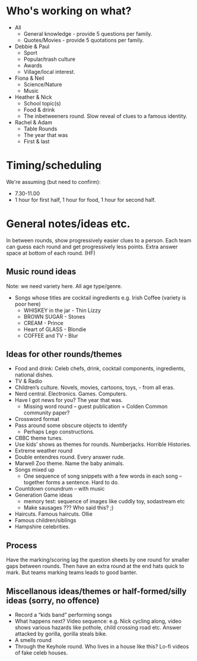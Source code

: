 Who's working on what?
======================

* All
  * General knowledge - provide 5 questions per family.
  * Quotes/Movies - provide 5 quotations per family.
* Debbie & Paul
  * Sport
  * Popular/trash culture
  * Awards
  * Village/local interest.
* Fiona & Neil
  * Science/Nature
  * Music
* Heather & Nick
  * School topic(s)
  * Food & drink
  * The inbetweeners round. Slow reveal of clues to a famous identity.
* Rachel & Adam
  * Table Rounds
  * The year that was
  * First & last

Timing/scheduling
=================
We're assuming (but need to confirm):
* 7.30-11.00
* 1 hour for first half, 1 hour for food, 1 hour for second half.


General notes/ideas etc.
========================

In between rounds, show progressively easier clues to a person. Each team can guess each round and get progressively less points. Extra answer space at bottom of each round. (HF)


Music round ideas
-----------------
Note: we need variety here. All age type/genre.
* Songs whose titles are cocktail ingredients e.g. Irish Coffee (variety is poor here)
  * WHISKEY in the jar - Thin Lizzy
  * BROWN SUGAR - Stones
  * CREAM - Prince
  * Heart of GLASS - Blondie
  * COFFEE and TV - Blur

Ideas for other rounds/themes
-----------------------------
* Food and drink: Celeb chefs, drink, cocktail components, ingredients, national dishes.
* TV & Radio
* Children’s culture. Novels, movies, cartoons, toys, - from all eras.
* Nerd central. Electronics. Games. Computers.
* Have I got news for you? The year that was.
  * Missing word round – guest publication = Colden Common community paper?
* Crossword format
* Pass around some obscure objects to identify
  * Perhaps Lego constructions.
* CBBC theme tunes.
* Use kids’ shows as themes for rounds. Numberjacks. Horrible Histories.
* Extreme weather round
* Double entendres round. Every answer rude.
* Marwell Zoo theme. Name the baby animals.
* Songs mixed up
  * One sequence of song snippets with a few words in each song – together forms a sentence. Hard to do.
* Countdown conundrum – with music
* Generation Game ideas
  * memory test: sequence of images like cuddly toy, sodastream etc
  * Make sausages ??? Who said this? ;)
* Haircuts. Famous haircuts. Ollie
* Famous children/siblings
* Hampshire celebrities.

Process
-------
Have the marking/scoring lag the question sheets by one round for smaller gaps between rounds. Then have an extra round at the end hats quick to mark. But teams marking teams leads to good banter.


Miscellanous ideas/themes or half-formed/silly ideas (sorry, no offence)
------------------------------------------------------------------------
* Record a “kids band” performing songs
* What happens next? Video sequence: e.g. Nick cycling along, video shows various hazards like pothole, child crossing road etc. Answer attacked by gorilla, gorilla steals bike.
* A smells round
* Through the Keyhole round. Who lives in a house like this? Lo-fi videos of fake celeb houses.
